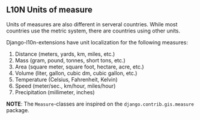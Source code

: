 ## L10N Units of measure

Units of measures are also different in serveral countries. While most countries use the metric system, there are 
countries using other units.

Django-l10n-extensions have unit localization for the following measures:
1. Distance (meters, yards, km, miles, etc.)
2. Mass (gram, pound, tonnes, short tons, etc.)
3. Area (square meter, square foot, hectare, acre, etc.)
4. Volume (liter, gallon, cubic dm, cubic gallon, etc.)
5. Temperature (Celsius, Fahrenheit, Kelvin)
6. Speed (meter/sec., km/hour, miles/hour)
7. Precipitation (millimeter, inches)


__NOTE__:
The `Measure`-classes  are inspired on the `django.contrib.gis.measure` package.
